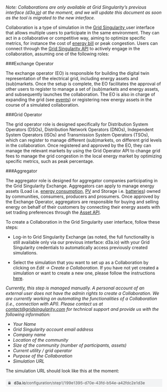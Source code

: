 *Note: Collaborations are only available at Grid Singularity’s previous interface (d3a*[*.io*](https://www.d3a.io/)*) at the moment, and we will update this document as soon as the tool is migrated to the new interface.* 

Collaboration is a type of simulation in the [Grid Singularity ](https://www.d3a.io/)user interface that allows multiple users to participate in the same environment. They can act in a collaborative or competitive way, aiming to optimize specific metrics, for instance the cost of [energy bill](bills-traded-energy.md) or peak congestion. Users can connect through the [Grid Singularity API](APIs-introduction.md) to actively engage in the collaboration, assuming one of the following roles:

###Exchange Operator

The exchange operator (EO) is responsible for building the digital twin representation of the electrical grid, including energy assets and (sub)markets. Once the setup is complete, the EO facilitates the approval of other users to register to manage a set of (sub)markets and energy assets, and subsequently launches the collaboration. The EO is also in charge of expanding the grid (see [events](events.md)) or registering new energy assets in the course of a simulated collaboration.

###Grid Operator

The grid operator role is designed specifically for Distribution System Operators (DSOs), Distribution Network Operators (DNOs), Independent System Operators (ISOs) and Transmission System Operators (TSOs), which can register to manage different (sub)markets, on different grid levels in the collaboration. Once registered and approved by the EO, they can manage the relevant markets by using the Grid Operator API to change grid fees to manage the grid congestion in the local energy market by optimizing specific metrics, such as peak percentage.

###Aggregator

The aggregator role is designed for aggregator companies participating in the Grid Singularity Exchange. Aggregators can apply to manage energy assets (Load i.e. [energy  consumption](consumption.md), [PV](solar-panels.md) and Storage i.e. [batteries](battery.md)) owned by communities, consumers, producers and prosumers. Once approved by the Exchange Operator, aggregators are responsible for buying and selling energy on behalf of their customers by connecting their energy assets with set trading preferences through the [Asset API]('configure-trading-strategies-walkthrough.md').

To create a Collaboration in the Grid Singularity user interface, follow these steps:

* Log-in to Grid Singularity Exchange (as noted, the full functionality is still available only via our previous interface: d3a.io) with your Grid Singularity credentials to automatically access previously created simulations.

* Select the simulation that you want to set up as a Collaboration by clicking on *Edit → Create a Collaboration*. If you have not yet created a simulation or want to create a new one, please follow the instructions [here](community.md).

*Currently, this step is managed manually. A personal account of an external user does not have the admin rights to create a Collaboration. We are currently working on automating the functionalities of a Collaboration (i.e., connection with API). Please contact us at contact@gridsingularity.com for technical support and provide us with the following information:*

- *Your Name*
- *Grid Singularity account email address*
- *Company name*
- *Location of the community*
- *Size of the community (number of participants, assets)*
- *Current utility / grid operator*
- *Purpose of the Collaboration*
- *Simulation URL*

The simulation URL should look like this at the moment:

![alt_text](img/simulation-URL.png)
